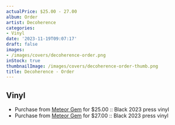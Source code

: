 ```yaml
---
actualPrice: $25.00 - 27.00
album: Order
artist: Decoherence
categories:
- Vinyl
date: '2023-11-19T09:07:17'
draft: false
images:
- /images/covers/decoherence-order.png
inStock: true
thumbnailImage: /images/covers/decoherence-order-thumb.png
title: Decoherence - Order
---
```


## Vinyl
* Purchase from [Meteor Gem](https://meteor-gem.com/products/decoherence-order-lp) for $25.00 :: Black 2023 press vinyl
* Purchase from [Meteor Gem](https://meteor-gem.com/products/decoherence-order-lp-1) for $27.00 :: Black 2023 press vinyl
